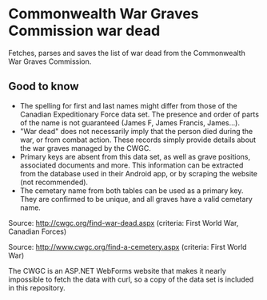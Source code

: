 # Commonwealth War Graves Commission war dead

Fetches, parses and saves the list of war dead from the Commonwealth War Graves
Commission.

## Good to know

* The spelling for first and last names might differ from those of the Canadian
  Expeditionary Force data set. The presence and order of parts of the name is
  not guaranteed (James F, James Francis, James...).
* "War dead" does not necessarily imply that the person died during the war, or
  from combat action. These records simply provide details about the war graves
  managed by the CWGC.
* Primary keys are absent from this data set, as well as grave positions,
  associated documents and more. This information can be extracted from the
  database used in their Android app, or by scraping the website (not
  recommended).
* The cemetary name from both tables can be used as a primary key. They are
  confirmed to be unique, and all graves have a valid cemetary name.

Source: http://cwgc.org/find-war-dead.aspx (criteria: First World War, Canadian
Forces)

Source: http://www.cwgc.org/find-a-cemetery.aspx (criteria: First World War)

The CWGC is an ASP.NET WebForms website that makes it nearly impossible to
fetch the data with curl, so a copy of the data set is included in this
repository.
